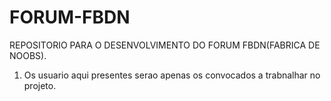 # FORUM-FBDN
REPOSITORIO PARA O DESENVOLVIMENTO DO FORUM FBDN(FABRICA DE NOOBS).
1. Os usuario aqui presentes serao apenas os convocados a trabnalhar no projeto.
